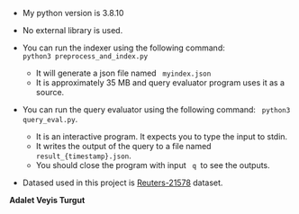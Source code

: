 * My python version is 3.8.10
* No external library is used.
* You can run the indexer using the following command: <code> python3 preprocess_and_index.py</code> 
  * It will generate a json file named <code> myindex.json</code>
  * It is approximately 35 MB and query evaluator program uses it as a source.
* You can run the query evaluator using the following command: <code> python3 query_eval.py</code>.
  * It is an interactive program. It expects you to type the input to stdin.
  * It writes the output of the query to a file named <code> result_{timestamp}.json</code>.
  * You should close the program with input <code> q </code>to see the outputs.

* Datased used in this project is [Reuters-21578](https://archive.ics.uci.edu/ml/datasets/reuters-21578+text+categorization+collection) dataset.

**Adalet Veyis Turgut**
